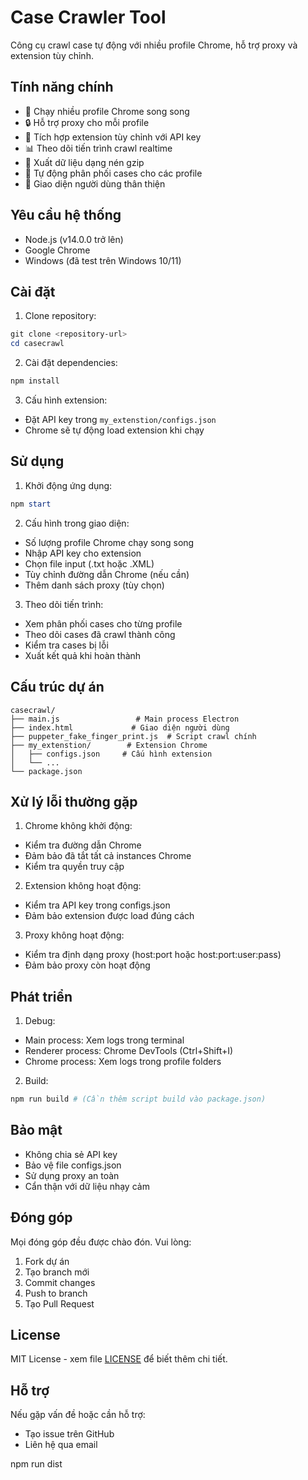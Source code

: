 # Case Crawler Tool

Công cụ crawl case tự động với nhiều profile Chrome, hỗ trợ proxy và extension tùy chỉnh.

## Tính năng chính

- 🚀 Chạy nhiều profile Chrome song song
- 🔒 Hỗ trợ proxy cho mỗi profile
- 🎯 Tích hợp extension tùy chỉnh với API key
- 📊 Theo dõi tiến trình crawl realtime
- 📁 Xuất dữ liệu dạng nén gzip
- 🔄 Tự động phân phối cases cho các profile
- 🎨 Giao diện người dùng thân thiện

## Yêu cầu hệ thống

- Node.js (v14.0.0 trở lên)
- Google Chrome
- Windows (đã test trên Windows 10/11)

## Cài đặt

1. Clone repository:
```powershell
git clone <repository-url>
cd casecrawl
```

2. Cài đặt dependencies:
```powershell
npm install
```

3. Cấu hình extension:
- Đặt API key trong `my_extenstion/configs.json`
- Chrome sẽ tự động load extension khi chạy

## Sử dụng

1. Khởi động ứng dụng:
```powershell
npm start
```

2. Cấu hình trong giao diện:
- Số lượng profile Chrome chạy song song
- Nhập API key cho extension
- Chọn file input (.txt hoặc .XML)
- Tùy chỉnh đường dẫn Chrome (nếu cần)
- Thêm danh sách proxy (tùy chọn)

3. Theo dõi tiến trình:
- Xem phân phối cases cho từng profile
- Theo dõi cases đã crawl thành công
- Kiểm tra cases bị lỗi
- Xuất kết quả khi hoàn thành

## Cấu trúc dự án

```
casecrawl/
├── main.js                 # Main process Electron
├── index.html             # Giao diện người dùng
├── puppeter_fake_finger_print.js  # Script crawl chính
├── my_extenstion/        # Extension Chrome
│   ├── configs.json     # Cấu hình extension
│   └── ...
└── package.json
```

## Xử lý lỗi thường gặp

1. Chrome không khởi động:
- Kiểm tra đường dẫn Chrome
- Đảm bảo đã tắt tất cả instances Chrome
- Kiểm tra quyền truy cập

2. Extension không hoạt động:
- Kiểm tra API key trong configs.json
- Đảm bảo extension được load đúng cách

3. Proxy không hoạt động:
- Kiểm tra định dạng proxy (host:port hoặc host:port:user:pass)
- Đảm bảo proxy còn hoạt động

## Phát triển

1. Debug:
- Main process: Xem logs trong terminal
- Renderer process: Chrome DevTools (Ctrl+Shift+I)
- Chrome process: Xem logs trong profile folders

2. Build:
```powershell
npm run build # (Cần thêm script build vào package.json)
```

## Bảo mật

- Không chia sẻ API key
- Bảo vệ file configs.json
- Sử dụng proxy an toàn
- Cẩn thận với dữ liệu nhạy cảm

## Đóng góp

Mọi đóng góp đều được chào đón. Vui lòng:
1. Fork dự án
2. Tạo branch mới
3. Commit changes
4. Push to branch
5. Tạo Pull Request

## License

MIT License - xem file [LICENSE](LICENSE) để biết thêm chi tiết.

## Hỗ trợ

Nếu gặp vấn đề hoặc cần hỗ trợ:
- Tạo issue trên GitHub
- Liên hệ qua email


npm run dist